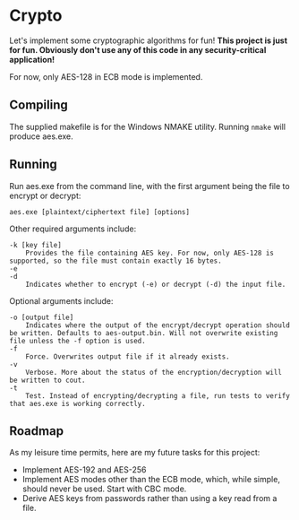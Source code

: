 # Crypto

Let's implement some cryptographic algorithms for fun!  **This project is just for fun. Obviously don't use any of this code in any security-critical application!**

For now, only AES-128 in ECB mode is implemented.

## Compiling
The supplied makefile is for the Windows NMAKE utility. Running `nmake` will produce aes.exe.

## Running
Run aes.exe from the command line, with the first argument being the file to encrypt or decrypt:
```
aes.exe [plaintext/ciphertext file] [options]
```
Other required arguments include:
```
-k [key file]
    Provides the file containing AES key. For now, only AES-128 is supported, so the file must contain exactly 16 bytes.
-e
-d
    Indicates whether to encrypt (-e) or decrypt (-d) the input file.
```
Optional arguments include:
```
-o [output file]
    Indicates where the output of the encrypt/decrypt operation should be written. Defaults to aes-output.bin. Will not overwrite existing file unless the -f option is used.
-f
    Force. Overwrites output file if it already exists.
-v
    Verbose. More about the status of the encryption/decryption will be written to cout.
-t
    Test. Instead of encrypting/decrypting a file, run tests to verify that aes.exe is working correctly.
```

## Roadmap
As my leisure time permits, here are my future tasks for this project:
- Implement AES-192 and AES-256
- Implement AES modes other than the ECB mode, which, while simple, should never be used. Start with CBC mode.
- Derive AES keys from passwords rather than using a key read from a file.
